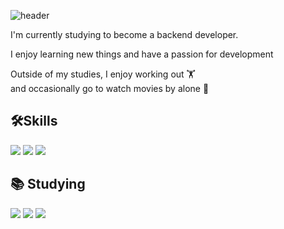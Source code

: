 ![header](https://capsule-render.vercel.app/api?fontColor=ffff&type=waving&color=0892D0&text=Hello,%20저는%20정민입니다.%20👋&&animation=twinkling&fontSize=40&fontAlignY=40&fontAlign=25&height=250)

I'm currently studying to become a backend developer.

I enjoy learning new things and have a passion for development

Outside of my studies, I enjoy working out 🏋️  
and occasionally go to watch movies by alone 🍿




## 🛠️Skills  
<img src="https://img.shields.io/badge/java-007396?style=for-the-badge&logo=java&logoColor=white"/> <img src="https://img.shields.io/badge/SpringBoot-6DB33F?style=for-the-badge&logo=SpringBoot&logoColor=white"/> <img src="https://img.shields.io/badge/MySQL-4479A1?style=for-the-badge&logo=MySQL&logoColor=white"/>



## 📚 Studying
<img src="https://img.shields.io/badge/Amazon AWS-232F3E?style=for-the-badge&logo=amazonaws&logoColor=white"/> <img src="https://img.shields.io/badge/amazon ec2-FF9900?style=for-the-badge&logo=amazonec2&logoColor=white"/> <img src="https://img.shields.io/badge/amazon rds-527FFF?style=for-the-badge&logo=amazonrds&logoColor=white"/>
